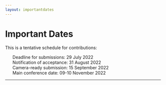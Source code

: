 ```yaml
---
layout: importantdates
---
```


<div class="jumbotron">
    <h1 class="display-3">
        Important Dates
    </h1>
    <p class="lead">
    <p>This is a tentative schedule for contributions:
    <ul style="list-style: none;">
        <li>Deadline for submissions: 29 July 2022</li>
        <li>Notification of acceptance: 31 August 2022</li>
        <li>Camera-ready submission: 15 September 2022</li>
        <li>Main conference date: 09-10 November 2022</li> 
    </ul>
    </p>
    </p>
    <hr class="my-4">
</div>
